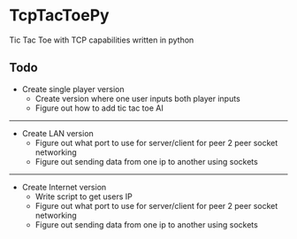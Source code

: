 # TcpTacToePy
Tic Tac Toe with TCP capabilities written in python

## Todo
* Create single player version
    * Create version where one user inputs both player inputs
    * Figure out how to add tic tac toe AI
***
* Create LAN version
    * Figure out what port to use for server/client for peer 2 peer socket networking
    * Figure out sending data from one ip to another using sockets
***
* Create Internet version
    * Write script to get users IP
    * Figure out what port to use for server/client for peer 2 peer socket networking
    * Figure out sending data from one ip to another using sockets